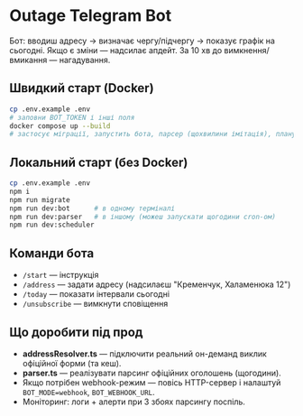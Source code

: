 # Outage Telegram Bot

Бот: вводиш адресу → визначає чергу/підчергу → показує графік на сьогодні.
Якщо є зміни — надсилає апдейт. За 10 хв до вимкнення/вмикання — нагадування.

## Швидкий старт (Docker)
```bash
cp .env.example .env
# заповни BOT_TOKEN і інші поля
docker compose up --build
# застосує міграції, запустить бота, парсер (щохвилини імітація), планувальник
```

## Локальний старт (без Docker)
```bash
cp .env.example .env
npm i
npm run migrate
npm run dev:bot      # в одному терміналі
npm run dev:parser   # в іншому (можеш запускати щогодини cron-ом)
npm run dev:scheduler
```

## Команди бота
- `/start` — інструкція
- `/address` — задати адресу (надсилаєш "Кременчук, Халаменюка 12")
- `/today` — показати інтервали сьогодні
- `/unsubscribe` — вимкнути сповіщення

## Що доробити під прод
- **addressResolver.ts** — підключити реальний он-деманд виклик офіційної форми (та кеш).
- **parser.ts** — реалізувати парсинг офіційних оголошень (щогодини).
- Якщо потрібен webhook-режим — повісь HTTP-сервер і налаштуй `BOT_MODE=webhook`, `BOT_WEBHOOK_URL`.
- Моніторинг: логи + алерти при 3 збоях парсингу поспіль.
